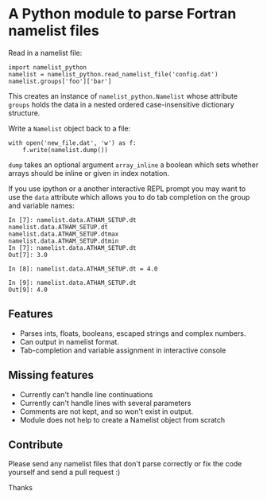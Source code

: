 # A Python module to parse Fortran namelist files

Read in a namelist file:
```
import namelist_python
namelist = namelist_python.read_namelist_file('config.dat')
namelist.groups['foo']['bar']
```

This creates an instance of `namelist_python.Namelist` whose attribute
`groups` holds the data in a nested ordered case-insensitive dictionary
structure.

Write a `Namelist` object back to a file:
```
with open('new_file.dat', 'w') as f:
	f.write(namelist.dump())
```

`dump` takes an optional argument `array_inline` a boolean which sets whether
arrays should be inline or given in index notation.

If you use ipython or a another interactive REPL prompt you may want to use 
the `data` attribute which allows you to do tab completion on the group and
variable names:

```
In [7]: namelist.data.ATHAM_SETUP.dt
namelist.data.ATHAM_SETUP.dt
namelist.data.ATHAM_SETUP.dtmax
namelist.data.ATHAM_SETUP.dtmin
In [7]: namelist.data.ATHAM_SETUP.dt
Out[7]: 3.0

In [8]: namelist.data.ATHAM_SETUP.dt = 4.0

In [9]: namelist.data.ATHAM_SETUP.dt
Out[9]: 4.0
```

## Features
 - Parses ints, floats, booleans, escaped strings and complex numbers.
 - Can output in namelist format.
 - Tab-completion and variable assignment in interactive console

## Missing features
 - Currently can't handle line continuations
 - Currently can't handle lines with several parameters
 - Comments are not kept, and so won't exist in output.
 - Module does not help to create a Namelist object from scratch

## Contribute
Please send any namelist files that don't parse correctly or fix the code
yourself and send a pull request :)

Thanks

